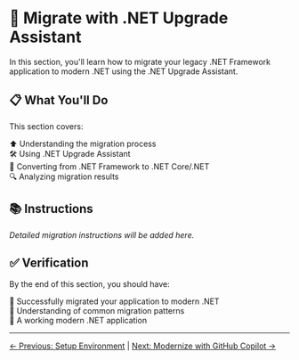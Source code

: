 # 🔄 Migrate with .NET Upgrade Assistant

In this section, you'll learn how to migrate your legacy .NET Framework application to modern .NET using the .NET Upgrade Assistant.

## 📋 What You'll Do

This section covers:

⬆️ Understanding the migration process  
🛠️ Using .NET Upgrade Assistant  
🎯 Converting from .NET Framework to .NET Core/.NET  
🔍 Analyzing migration results  

## 📚 Instructions

*Detailed migration instructions will be added here.*

## ✅ Verification

By the end of this section, you should have:

🔹 Successfully migrated your application to modern .NET  
🔹 Understanding of common migration patterns  
🔹 A working modern .NET application  

---
[← Previous: Setup Environment](../1-setup-your-environment/README.md) | [Next: Modernize with GitHub Copilot →](../3-modernize-with-github-copilot/README.md)